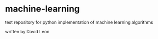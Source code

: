 # machine-learning
test repository for python implementation of machine learning algorithms

written by David Leon
